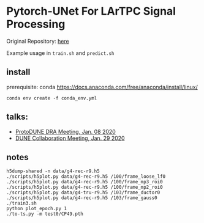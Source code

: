 # Pytorch-UNet For LArTPC Signal Processing

Original Repository: [here](https://github.com/milesial/Pytorch-UNet)

Example usage in `train.sh` and `predict.sh`

## install

prerequisite: conda
https://docs.anaconda.com/free/anaconda/install/linux/

```
conda env create -f conda_env.yml
```

## talks:
 - [ProtoDUNE DRA Meeting, Jan. 08 2020](https://indico.fnal.gov/event/22795/contribution/4)
 - [DUNE Collaboration Meeting, Jan. 29 2020](https://indico.fnal.gov/event/20144/session/8/contribution/98)

## notes
```
h5dump-shared -n data/g4-rec-r9.h5
./scripts/h5plot.py data/g4-rec-r9.h5 /100/frame_loose_lf0
./scripts/h5plot.py data/g4-rec-r9.h5 /100/frame_mp3_roi0
./scripts/h5plot.py data/g4-rec-r9.h5 /100/frame_mp2_roi0
./scripts/h5plot.py data/g4-tru-r9.h5 /103/frame_ductor0
./scripts/h5plot.py data/g4-rec-r9.h5 /103/frame_gauss0
./train3.sh
python plot_epoch.py 1
./to-ts.py -m test0/CP49.pth
```
